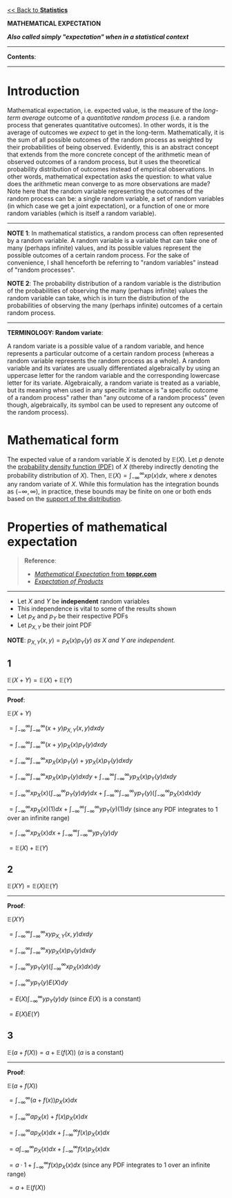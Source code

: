 <head>
  <script>
    MathJax = {
      tex: {
        inlineMath: [['$', '$']]
      }
    };
  </script>
  <script id="MathJax-script" async
    src="https://cdn.jsdelivr.net/npm/mathjax@3/es5/tex-chtml.js">
  </script>
</head>

[<< Back to **Statistics**](https://pranigopu.github.io/statistics)

**MATHEMATICAL EXPECTATION**

**_Also called simply "expectation" when in a statistical context_**

---

**Contents**:


---

# Introduction
Mathematical expectation, i.e. expected value, is the measure of the _long-term average_ outcome of a _quantitative random process_ (i.e. a random process that generates quantitative outcomes). In other words, it is the average of outcomes we _expect_ to get in the long-term. Mathematically, it is the sum of all possible outcomes of the random process as weighted by their probabilities of being observed. Evidently, this is an abstract concept that extends from the more concrete concept of the arithmetic mean of observed outcomes of a random process, but it uses the theoretical probability distribution of outcomes instead of empirical observations. In other words, mathematical expectation asks the question: to what value does the arithmetic mean converge to as more observations are made? Note here that the random variable representing the outcomes of the random process can be: a single random variable, a set of random variables (in which case we get a joint expectation), or a function of one or more random variables (which is itself a random variable).

---

**NOTE 1**: In mathematical statistics, a random process can often represented by a random variable. A random variable is a variable that can take one of many (perhaps infinite) values, and its possible values represent the possible outcomes of a certain random process. For the sake of convenience, I shall henceforth be referring to "random variables" instead of "random processes".

**NOTE 2**: The probability distribution of a random variable is the distribution of the probabilities of observing the many (perhaps infinite) values the random variable can take, which is in turn the distribution of the probabilities of observing the many (perhaps infinite) outcomes of a certain random process.

---

**TERMINOLOGY: Random variate**:

A random variate is a possible value of a random variable, and hence represents a particular outcome of a certain random process (whereas a random variable represents the random process as a whole). A random variable and its variates are usually differentiated algebraically by using an uppercase letter for the random variable and the corresponding lowercase letter for its variate. Algebraically, a random variate is treated as a variable, but its meaning when used in any specific instance is "a specific outcome of a random process" rather than "any outcome of a random process" (even though, algebraically, its symbol can be used to represent any outcome of the random process).

# Mathematical form
The expected value of a random variable $X$ is denoted by $\mathbb{E}(X)$. Let $p$ denote the [probability density function (PDF)](https://pranigopu.github.io/statistics/quantifying-probability.html#probability-density-function) of $X$ (thereby indirectly denoting the probability distribution of $X$). Then, $\mathbb{E}(X) = \int_{-\infty}^{\infty} x p(x) dx$, where $x$ denotes any random variate of $X$. While this formulation has the integration bounds as $(-\infty, \infty)$, in practice, these bounds may be finite on one or both ends based on the [support of the distribution](https://pranigopu.github.io/statistics/approximating-distributions.html#21-support-of-a-distribution).

# Properties of mathematical expectation
> **Reference**:
> 
> - [_Mathematical Expectation_ from **toppr.com**](https://www.toppr.com/guides/fundamentals-of-business-mathematics-and-statistics/probability/mathematical-expectation/)
> - [_Expectation of Products_](https://library.fiveable.me/key-terms/statistical-inference/expectation-of-products)

---

- Let $X$ and $Y$ be **independent** random variables
- This independence is vital to some of the results shown
- Let $p_X$ and $p_Y$ be their respective PDFs
- Let $p_{X,Y}$ be their joint PDF

**NOTE**: $p_{X,Y}(x, y) = p_X(x)p_Y(y)$ _as_ $X$ _and_ $Y$ _are independent._

## 1
$\mathbb{E}(X + Y) = \mathbb{E}(X) + \mathbb{E}(Y)$

---

**Proof**:

$\mathbb{E}(X + Y)$

$= \int_{-\infty}^{\infty} \int_{-\infty}^{\infty} (x + y) p_{X,Y}(x, y) dxdy$

$= \int_{-\infty}^{\infty} \int_{-\infty}^{\infty} (x + y) p_X(x)p_Y(y) dxdy$

$= \int_{-\infty}^{\infty} \int_{-\infty}^{\infty} x p_X(x)p_Y(y) + y p_X(x)p_Y(y) dxdy$

$= \int_{-\infty}^{\infty} \int_{-\infty}^{\infty} x p_X(x)p_Y(y) dxdy + \int_{-\infty}^{\infty} \int_{-\infty}^{\infty} y p_X(x)p_Y(y) dxdy$

$= \int_{-\infty}^{\infty} x p_X(x) (\int_{-\infty}^{\infty} p_Y(y) dy)dx + \int_{-\infty}^{\infty} \int_{-\infty}^{\infty} y p_Y(y)(\int_{-\infty}^{\infty} p_X(x) dx)dy$

$= \int_{-\infty}^{\infty} x p_X(x) (1)dx + \int_{-\infty}^{\infty} \int_{-\infty}^{\infty} y p_Y(y)(1)dy$ (since any PDF integrates to 1 over an infinite range)

$= \int_{-\infty}^{\infty} x p_X(x)dx + \int_{-\infty}^{\infty} \int_{-\infty}^{\infty} y p_Y(y)dy$

$= \mathbb{E}(X) + \mathbb{E}(Y)$

## 2
$\mathbb{E}(XY) = \mathbb{E}(X)\mathbb{E}(Y)$

---

**Proof**:

$\mathbb{E}(XY)$

$= \int_{-\infty}^{\infty} \int_{-\infty}^{\infty} xy p_{X,Y}(x, y) dxdy$

$= \int_{-\infty}^{\infty} \int_{-\infty}^{\infty} xy p_X(x)p_Y(y) dxdy$

$= \int_{-\infty}^{\infty} y p_Y(y) (\int_{-\infty}^{\infty} x p_X(x) dx)dy$

$= \int_{-\infty}^{\infty} y p_Y(y) E(X) dy$

$= E(X) \int_{-\infty}^{\infty} y p_Y(y) dy$ (since $E(X)$ is a constant)

$= E(X)E(Y)$

## 3
$\mathbb{E}(a + f(X)) = a + \mathbb{E}(f(X))$ ($a$ is a constant)

---

**Proof**:

$\mathbb{E}(a + f(X))$

$= \int_{-\infty}^{\infty} (a + f(x)) p_X(x) dx$

$= \int_{-\infty}^{\infty} a p_X(x) + f(x) p_X(x) dx$

$= \int_{-\infty}^{\infty} a p_X(x) dx + \int_{-\infty}^{\infty} f(x) p_X(x) dx$

$= a \int_{-\infty}^{\infty} p_X(x) dx + \int_{-\infty}^{\infty} f(x) p_X(x) dx$

$= a \cdot 1 + \int_{-\infty}^{\infty} f(x) p_X(x) dx$ (since any PDF integrates to 1 over an infinite range)

$= a + \mathbb{E}(f(X))$